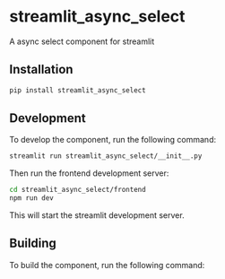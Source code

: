 # streamlit_async_select

A async select component for streamlit

## Installation

```bash
pip install streamlit_async_select
```

## Development

To develop the component, run the following command:

```bash
streamlit run streamlit_async_select/__init__.py
```

Then run the frontend development server:

```bash
cd streamlit_async_select/frontend
npm run dev
```

This will start the streamlit development server.

## Building

To build the component, run the following command:
